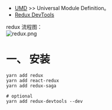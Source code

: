 
- [UMD](https://github.com/umdjs/umd) >> Universal Module Definition。
- [Redux DevTools](https://github.com/reduxjs/redux-devtools)

redux 流程图：  
![redux.png](https://github.com/nonelittlesong/study-resources/blob/master/images/React/redux.png)  

# 一、 安装
```
yarn add redux
yarn add react-redux
yarn add redux-saga

# optional
yarn add redux-devtools --dev
```
